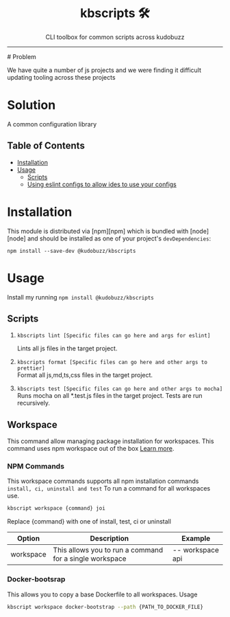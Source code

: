 <div align="center">
<h1>kbscripts 🛠</h1>

<p>CLI toolbox for common scripts across kudobuzz</p>
</div>

<hr />
# Problem

We have quite a number of js projects and we were finding it difficult updating tooling across these projects

# Solution

A common configuration library

## Table of Contents

<!-- START doctoc generated TOC please keep comment here to allow auto update -->
<!-- DON'T EDIT THIS SECTION, INSTEAD RE-RUN doctoc TO UPDATE -->

- [Installation](#installation)
- [Usage](#usage)
  - [Scripts](#scripts)
  - [Using eslint configs to allow ides to use your configs](#using-eslint-configs-to-allow-ides-to-use-your-configs)

<!-- END doctoc generated TOC please keep comment here to allow auto update -->

# Installation

This module is distributed via [npm][npm] which is bundled with [node][node] and
should be installed as one of your project's `devDependencies`:

```
npm install --save-dev @kudobuzz/kbscripts
```

# Usage

Install my running `npm install @kudobuzz/kbscripts`

## Scripts

1. `kbscripts lint [Specific files can go here and args for eslint]`

   Lints all js files in the target project.

2. `kbscripts format [Specific files can go here and other args to prettier]`  
   Format all js,md,ts,css files in the target project.

3. `kbscripts test [Specific files can go here and other args to mocha]`  
   Runs mocha on all \*.test.js files in the target project. Tests are run recursively.

## Workspace

This command allow managing package installation for workspaces. This command uses npm workspace out of the box [Learn more](https://docs.npmjs.com/cli/v7/using-npm/workspaces/).

### NPM Commands

This workspace commands supports all npm installation commands `install, ci, uninstall and test`
To run a command for all workspaces use. 

```sh
kbscript workspace {command} joi
```

Replace {command} with one of install, test, ci or uninstall

| Option      | Description                                             | Example          |
| ----------- | ------------------------------------------------------- | ---------------- |
| workspace | This allows you to run a command for a single workspace | -- workspace api |


### Docker-bootsrap

This allows you to copy a base Dockerfile to all workspaces. 
Usage

```sh
kbscript workspace docker-bootstrap --path {PATH_TO_DOCKER_FILE}
```

